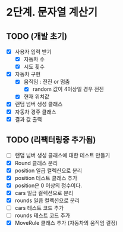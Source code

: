 # 2단계. 문자열 계산기 

## TODO (개발 초기)

- [X] 사용자 입력 받기
  - [X] 자동차 수
  - [X] 시도 횟수
- [X] 자동차 구현
  - [X] 움직임 : 전진 or 멈춤
    - [X] random 값이 4이상일 경우 전진
  - [X] 현재 위치값
- [X] 랜덤 넘버 생성 클래스
- [X] 자동차 경주 클래스
-[X] 결과 값 출력

## TODO (리팩터링중 추가됨)
- [ ] 랜덤 넘버 생성 클래스에 대한 테스트 만들기 
- [X] Round 클래스 분리
- [X] position 일급 컬렉션으로 분리
- [X] position 테스트 클래스 추가
- [X] position은 0 이상의 정수이다. 
- [X] cars 일급 컬렉션으로 분리
- [X] rounds 일큽 컬렉션으로 분리
- [ ] cars 테스트 코드 추가 
- [ ] rounds 테스트 코드 추가
- [X] MoveRule 클래스 추가 (자동차의 움직임 결정)